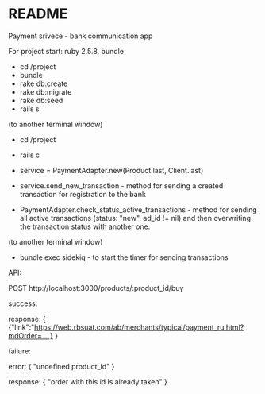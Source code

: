 # README
Payment srivece - bank communication app

For project start:
ruby 2.5.8,
bundle

- cd /project
- bundle
- rake db:create
- rake db:migrate
- rake db:seed
- rails s

(to another terminal window)

- cd /project
- rails c
- service = PaymentAdapter.new(Product.last, Client.last)
- service.send_new_transaction - method for sending a created transaction for registration to the bank

- PaymentAdapter.check_status_active_transactions - method for sending all active transactions (status: "new", ad_id != nil) and then overwriting the transaction status with another one.


(to another terminal window)

- bundle exec sidekiq - to start the timer for sending transactions

API:

POST http://localhost:3000/products/:product_id/buy

success:

response: {
  {"link":"https://web.rbsuat.com/ab/merchants/typical/payment_ru.html?mdOrder=....}
}

failure:

error: {
  "undefined product_id"
}

response: {
  "order with this id is already taken"
}
